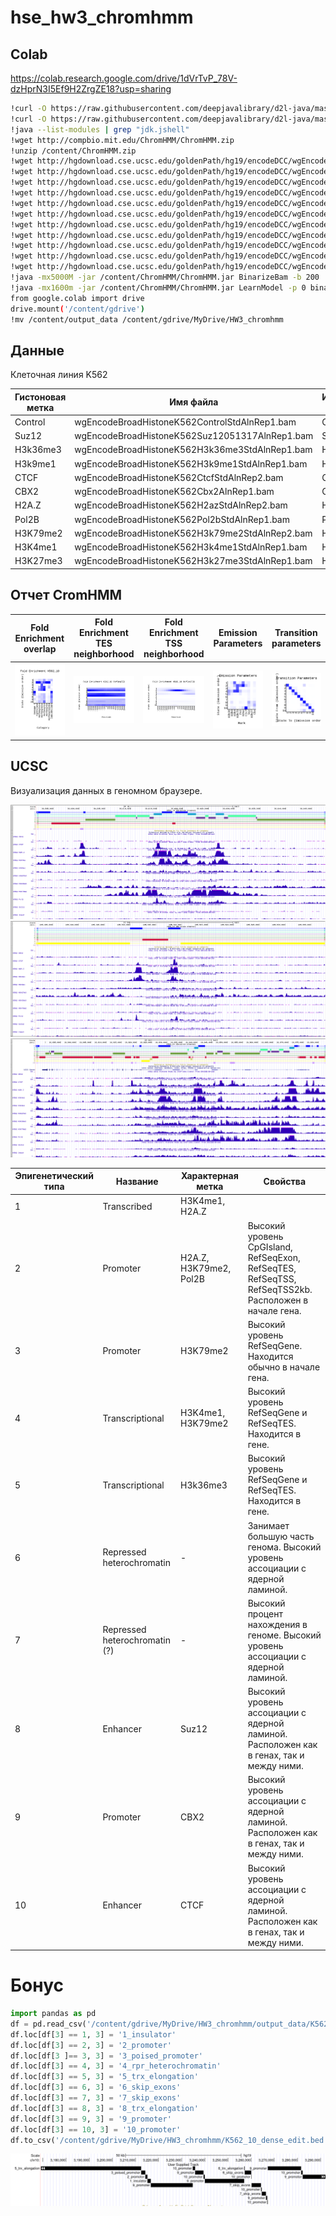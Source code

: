 # hse_hw3_chromhmm
## Colab
https://colab.research.google.com/drive/1dVrTvP_78V-dzHprN3I5Ef9H2ZrgZE18?usp=sharing

```bash
!curl -O https://raw.githubusercontent.com/deepjavalibrary/d2l-java/master/tools/fix-colab-gpu.sh && bash fix-colab-gpu.sh
!curl -O https://raw.githubusercontent.com/deepjavalibrary/d2l-java/master/tools/colab_build.sh && bash colab_build.sh
!java --list-modules | grep "jdk.jshell"
!wget http://compbio.mit.edu/ChromHMM/ChromHMM.zip
!unzip /content/ChromHMM.zip
!wget http://hgdownload.cse.ucsc.edu/goldenPath/hg19/encodeDCC/wgEncodeBroadHistone/wgEncodeBroadHistoneK562ControlStdAlnRep1.bam -O Control.bam
!wget http://hgdownload.cse.ucsc.edu/goldenPath/hg19/encodeDCC/wgEncodeBroadHistone/wgEncodeBroadHistoneK562Suz12051317AlnRep1.bam   -O Suz.bam
!wget http://hgdownload.cse.ucsc.edu/goldenPath/hg19/encodeDCC/wgEncodeBroadHistone/wgEncodeBroadHistoneK562H3k36me3StdAlnRep1.bam  -O H3k36.bam
!wget http://hgdownload.cse.ucsc.edu/goldenPath/hg19/encodeDCC/wgEncodeBroadHistone/wgEncodeBroadHistoneK562H3k9me1StdAlnRep1.bam -O H3k9.bam
!wget http://hgdownload.cse.ucsc.edu/goldenPath/hg19/encodeDCC/wgEncodeBroadHistone/wgEncodeBroadHistoneK562CtcfStdAlnRep2.bam -O Ctcf.bam
!wget http://hgdownload.cse.ucsc.edu/goldenPath/hg19/encodeDCC/wgEncodeBroadHistone/wgEncodeBroadHistoneK562Cbx2AlnRep1.bam -O Cbx.bam
!wget http://hgdownload.cse.ucsc.edu/goldenPath/hg19/encodeDCC/wgEncodeBroadHistone/wgEncodeBroadHistoneK562H2azStdAlnRep2.bam -O H2az.bam
!wget http://hgdownload.cse.ucsc.edu/goldenPath/hg19/encodeDCC/wgEncodeBroadHistone/wgEncodeBroadHistoneK562Pol2bStdAlnRep1.bam -O Pol.bam
!wget http://hgdownload.cse.ucsc.edu/goldenPath/hg19/encodeDCC/wgEncodeBroadHistone/wgEncodeBroadHistoneK562H3k79me2StdAlnRep2.bam  -O H3k79.bam
!wget http://hgdownload.cse.ucsc.edu/goldenPath/hg19/encodeDCC/wgEncodeBroadHistone/wgEncodeBroadHistoneK562H3k4me1StdAlnRep1.bam -O H3k4.bam
!wget http://hgdownload.cse.ucsc.edu/goldenPath/hg19/encodeDCC/wgEncodeBroadHistone/wgEncodeBroadHistoneK562H3k27me3StdAlnRep1.bam -O H3k27.bam
!java -mx5000M -jar /content/ChromHMM/ChromHMM.jar BinarizeBam -b 200  /content/ChromHMM/CHROMSIZES/hg19.txt /content/bam_files cellmarkfiletable.txt   binarizedData
!java -mx1600m -jar /content/ChromHMM/ChromHMM.jar LearnModel -p 0 binarizedData output_data 10 hg19
from google.colab import drive
drive.mount('/content/gdrive')
!mv /content/output_data /content/gdrive/MyDrive/HW3_chromhmm
```

## Данные
Клеточная линия K562

Гистоновая метка | Имя файла | Используемый файл
--- | --- | ---
Control | wgEncodeBroadHistoneK562ControlStdAlnRep1.bam | Control.bam
Suz12 | wgEncodeBroadHistoneK562Suz12051317AlnRep1.bam | Suz.bam
H3k36me3 | wgEncodeBroadHistoneK562H3k36me3StdAlnRep1.bam | H3k36.bam
H3k9me1 | wgEncodeBroadHistoneK562H3k9me1StdAlnRep1.bam | H3k9.bam
CTCF | wgEncodeBroadHistoneK562CtcfStdAlnRep2.bam | Ctcf.bam
CBX2 | wgEncodeBroadHistoneK562Cbx2AlnRep1.bam | Cbx.bam
H2A.Z | wgEncodeBroadHistoneK562H2azStdAlnRep2.bam | H2az.bam
Pol2B | wgEncodeBroadHistoneK562Pol2bStdAlnRep1.bam | Pol.bam
H3K79me2 | wgEncodeBroadHistoneK562H3k79me2StdAlnRep2.bam | H3K79.bam
H3K4me1 | wgEncodeBroadHistoneK562H3k4me1StdAlnRep1.bam | H3K4.bam
H3K27me3 | wgEncodeBroadHistoneK562H3k27me3StdAlnRep1.bam | H3K27.bam


## Отчет CromHMM

Fold Enrichment overlap | Fold Enrichment TES neighborhood | Fold Enrichment TSS neighborhood | Emission Parameters | Transition parameters
--- | --- | --- | --- | ---
![](/output/K562_10_overlap.png) |  ![](/output/K562_10_RefSeqTES_neighborhood.png) | ![](/output/K562_10_RefSeqTSS_neighborhood.png) |  ![](/output/emissions_10.png) | ![](/output/transitions_10.png)


## UCSC 
Визуализация данных в геномном браузере.

![](/output/ucsc1.png)
![](/output/ucsc2.png)
![](/output/ucsc3.png)



| Эпигенетический типа | Название | Характерная метка | Свойства                                                                      |
|-----------------------------|----------------------|-------------------|--------------------------------------------------------------------------------------|
| 1                           | Transcribed          | H3K4me1, H2A.Z    |                                                      |
| 2                           | Promoter             | H2A.Z, H3K79me2, Pol2B | Высокий уровень CpGIsland, RefSeqExon, RefSeqTES, RefSeqTSS, RefSeqTSS2kb. Расположен в начале гена.  |
| 3                           | Promoter             | H3K79me2          | Высокий уровень RefSeqGene. Находится обычно в начале гена.         |
| 4                           | Transcriptional      | H3K4me1, H3K79me2 | Высокий уровень RefSeqGene и RefSeqTES. Находится в гене.                            |
| 5                           | Transcriptional      | H3k36me3          | Высокий уровень RefSeqGene и RefSeqTES. Находится в гене.                                                                     |
| 6                           | Repressed heterochromatin | -            | Занимает большую часть генома. Высокий уровень ассоциации с ядерной ламиной. |
| 7                           | Repressed heterochromatin (?) |  -                | Высокий процент нахождения в геноме.  Высокий уровень ассоциации с ядерной ламиной.|
| 8                           | Enhancer             | Suz12             | Высокий уровень ассоциации с ядерной ламиной. Расположен как в генах, так и между ними. |
| 9                           | Promoter             | CBX2              | Высокий уровень ассоциации с ядерной ламиной. Расположен как в генах, так и между ними. |
| 10                          | Enhancer             | CTCF              | Высокий уровень ассоциации с ядерной ламиной.  Расположен как в генах, так и между ними.|

# Бонус

```python
import pandas as pd
df = pd.read_csv('/content/gdrive/MyDrive/HW3_chromhmm/output_data/K562_10_dense.bed', encoding='utf-8', sep='\t', comment='t', header=None)
df.loc[df[3] == 1, 3] = '1_insulator'
df.loc[df[3] == 2, 3] = '2_promoter'
df.loc[df[3 ]== 3, 3] = '3_poised_promoter'
df.loc[df[3] == 4, 3] = '4_rpr_heterochromatin'
df.loc[df[3] == 5, 3] = '5_trx_elongation'
df.loc[df[3] == 6, 3] = '6_skip_exons'
df.loc[df[3] == 7, 3] = '7_skip_exons'
df.loc[df[3] == 8, 3] = '8_trx_elongation'
df.loc[df[3] == 9, 3] = '9_promoter'
df.loc[df[3] == 10, 3] = '10_promoter'
df.to_csv('/content/gdrive/MyDrive/HW3_chromhmm/K562_10_dense_edit.bed', sep='\t', index=False, header=None)
```

![](/output/bonus.png)
